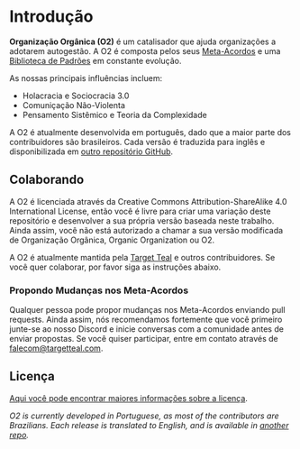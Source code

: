 # Introdução

**Organização Orgânica \(O2\)** é um catalisador que ajuda organizações a adotarem autogestão. A O2 é composta pelos seus [Meta-Acordos](meta-acordos.md) e uma [Biblioteca de Padrões](/biblioteca/) em constante evolução.

As nossas principais influências incluem:
* Holacracia e Sociocracia 3.0
* Comuniçação Não-Violenta
* Pensamento Sistêmico e Teoria da Complexidade

A O2 é atualmente desenvolvida em português, dado que a maior parte dos contribuidores são brasileiros. Cada versão é traduzida para inglês e disponibilizada em [outro repositório GitHub](https://github.com/targetteal/organic-organization-translations/).

## Colaborando

A O2 é licenciada através da Creative Commons Attribution-ShareAlike 4.0 International License, então você é livre para criar uma variação deste repositório e desenvolver a sua própria versão baseada neste trabalho. Ainda assim, você não está autorizado a chamar a sua versão modificada de Organização Orgânica, Organic Organization ou O2.

A O2 é atualmente mantida pela [Target Teal](https://targetteal.com/pt/) e outros contribuidores. Se você quer colaborar, por favor siga as instruções abaixo.

### Propondo Mudanças nos Meta-Acordos

Qualquer pessoa pode propor mudanças nos Meta-Acordos enviando pull requests. Ainda assim, nós recomendamos fortemente que você primeiro junte-se ao nosso Discord e inicie conversas com a comunidade antes de enviar propostas. Se você quiser participar, entre em contato através de [falecom@targetteal.com](mailto:falecom@targetteal.com).

## Licença

[Aqui você pode encontrar maiores informações sobre a licença](license.md).

_O2 is currently developed in Portuguese, as most of the contributors are Brazilians. Each release is translated to English, and is available in_ [_another repo_](https://github.com/targetteal/organic-organization-translations/)_._
